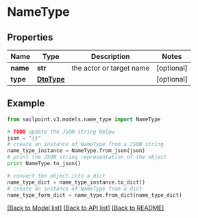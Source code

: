 # NameType


## Properties

Name | Type | Description | Notes
------------ | ------------- | ------------- | -------------
**name** | **str** | the actor or target name | [optional] 
**type** | [**DtoType**](DtoType.md) |  | [optional] 

## Example

```python
from sailpoint.v3.models.name_type import NameType

# TODO update the JSON string below
json = "{}"
# create an instance of NameType from a JSON string
name_type_instance = NameType.from_json(json)
# print the JSON string representation of the object
print NameType.to_json()

# convert the object into a dict
name_type_dict = name_type_instance.to_dict()
# create an instance of NameType from a dict
name_type_form_dict = name_type.from_dict(name_type_dict)
```
[[Back to Model list]](../README.md#documentation-for-models) [[Back to API list]](../README.md#documentation-for-api-endpoints) [[Back to README]](../README.md)


